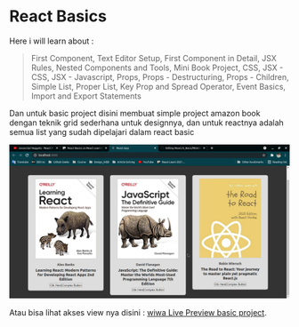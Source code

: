 # React Basics

Here i will learn about :

> First Component,
> Text Editor Setup,
> First Component in Detail,
> JSX Rules,
> Nested Components and Tools,
> Mini Book Project,
> CSS,
> JSX - CSS,
> JSX - Javascript,
> Props,
> Props - Destructuring,
> Props - Children,
> Simple List,
> Proper List,
> Key Prop and Spread Operator,
> Event Basics,
> Import and Export Statements

Dan untuk basic project disini membuat simple project amazon book dengan teknik grid sederhana untuk designnya,
dan untuk reactnya adalah semua list yang sudah dipelajari dalam react basic 

![dasar react js with grid.](/Images/SS-Wiwa-1.png "Screenshot basic react project")

Atau bisa lihat akses view nya disini : [wiwa Live Preview basic project](https://wiwa-reactbasicprojectbegin.netlify.app/).
